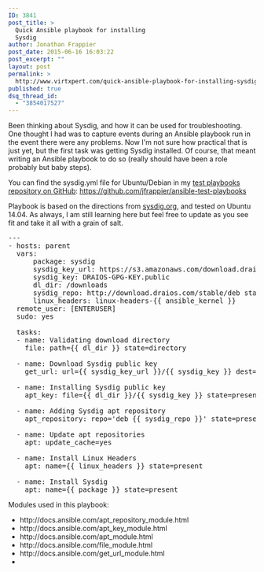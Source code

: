 ```yaml
---
ID: 3841
post_title: >
  Quick Ansible playbook for installing
  Sysdig
author: Jonathan Frappier
post_date: 2015-06-16 16:03:22
post_excerpt: ""
layout: post
permalink: >
  http://www.virtxpert.com/quick-ansible-playbook-for-installing-sysdig/
published: true
dsq_thread_id:
  - "3854017527"
---
```

Been thinking about Sysdig, and how it can be used for troubleshooting. One thought I had was to capture events during an Ansible playbook run in the event there were any problems. Now I'm not sure how practical that is just yet, but the first task was getting Sysdig installed. Of course, that meant writing an Ansible playbook to do so (really should have been a role probably but baby steps).

You can find the sysdig.yml file for Ubuntu/Debian in my <a href="https://github.com/jfrappier/ansible-test-playbooks" target="_blank">test playbooks repository on GitHub</a>: <a href="https://github.com/jfrappier/ansible-test-playbooks" target="_blank">https://github.com/jfrappier/ansible-test-playbooks</a>

Playbook is based on the directions from <a href="http://www.sysdig.org/wiki/how-to-install-sysdig-for-linux/" target="_blank">sysdig.org</a>, and tested on Ubuntu 14.04. As always, I am still learning here but feel free to update as you see fit and take it all with a grain of salt.
<pre>---
- hosts: parent
  vars:
      package: sysdig
      sysdig_key_url: https://s3.amazonaws.com/download.draios.com
      sysdig_key: DRAIOS-GPG-KEY.public
      dl_dir: /downloads
      sysdig_repo: http://download.draios.com/stable/deb stable-$(ARCH)/
      linux_headers: linux-headers-{{ ansible_kernel }}
  remote_user: [ENTERUSER]
  sudo: yes

  tasks:
  - name: Validating download directory
    file: path={{ dl_dir }} state=directory

  - name: Download Sysdig public key
    get_url: url={{ sysdig_key_url }}/{{ sysdig_key }} dest={{ dl_dir }} validate_certs=no

  - name: Installing Sysdig public key
    apt_key: file={{ dl_dir }}/{{ sysdig_key }} state=present

  - name: Adding Sysdig apt repository
    apt_repository: repo='deb {{ sysdig_repo }}' state=present

  - name: Update apt repositories
    apt: update_cache=yes

  - name: Install Linux Headers
    apt: name={{ linux_headers }} state=present

  - name: Install Sysdig
    apt: name={{ package }} state=present
</pre>
Modules used in this playbook:
<ul>
	<li>http://docs.ansible.com/apt_repository_module.html</li>
	<li>http://docs.ansible.com/apt_key_module.html</li>
	<li>http://docs.ansible.com/apt_module.html</li>
	<li>http://docs.ansible.com/file_module.html</li>
	<li>http://docs.ansible.com/get_url_module.html</li>
	<li></li>
</ul>